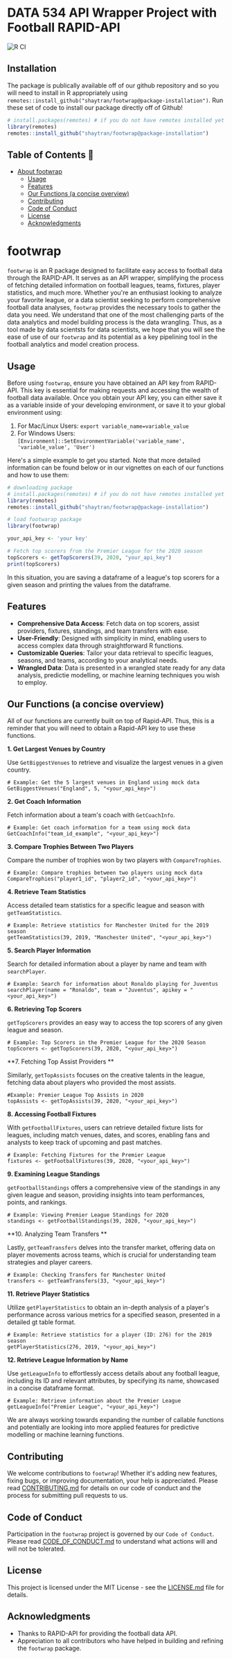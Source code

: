 # DATA 534 API Wrapper Project with Football RAPID-API
![R CI](https://github.com/shaytran/DATA534_Project_Group8/actions/workflows/r.yaml/badge.svg)

## Installation


The package is publically available off of our github repository and so you will need to install in R appropriately using `remotes::install_github("shaytran/footwrap@package-installation")`. Run these set of code to install our package directly off of Github!

```r
# install.packages(remotes) # if you do not have remotes installed yet 
library(remotes)
remotes::install_github("shaytran/footwrap@package-installation")
```

## Table of Contents 📜
- [About footwrap](#footwrap)
  - [Usage](#usage)
  - [Features](#features)
  - [Our Functions (a concise overview)](#our-functions-a-concise-overview)
  - [Contributing](#contributing)
  - [Code of Conduct](#code-of-conduct)
  - [License](#license)
  - [Acknowledgments](#acknowledgments)

# footwrap

`footwrap` is an R package designed to facilitate easy access to football data through the RAPID-API. It serves as an API wrapper, simplifying the process of fetching detailed information on football leagues, teams, fixtures, player statistics, and much more. Whether you're an enthusiast looking to analyze your favorite league, or a data scientist seeking to perform comprehensive football data analyses, `footwrap` provides the necessary tools to gather the data you need. We understand that one of the most challenging parts of the data analytics and model building process is the data wrangling. Thus, as a tool made by data scientsts for data scientists, we hope that you will see the ease of use of our `footwrap` and its potential as a key pipelining tool in the football analytics and model creation process.

## Usage

Before using `footwrap`, ensure you have obtained an API key from RAPID-API. This key is essential for making requests and accessing the wealth of football data available. Once you obtain your API key, you can either save it as a variable inside of your developing environment, or save it to your global environment using:
1. For Mac/Linux Users: `export variable_name=variable_value`
2. For Windows Users: `[Environment]::SetEnvironmentVariable('variable_name', 'variable_value', 'User')`

Here's a simple example to get you started. Note that more detailed information can be found below or in our vignettes on each of our functions and how to use them:

```r
# downloading package
# install.packages(remotes) # if you do not have remotes installed yet 
library(remotes)
remotes::install_github("shaytran/footwrap@package-installation")

# load footwarap package
library(footwrap)

your_api_key <- 'your key'

# Fetch top scorers from the Premier League for the 2020 season
topScorers <- getTopScorers(39, 2020, "your_api_key")
print(topScorers)
```
In this situation, you are saving a dataframe of a league's top scorers for a given season and printing the values from the dataframe. 

## Features

- **Comprehensive Data Access**: Fetch data on top scorers, assist providers, fixtures, standings, and team transfers with ease.
- **User-Friendly**: Designed with simplicity in mind, enabling users to access complex data through straightforward R functions.
- **Customizable Queries**: Tailor your data retrieval to specific leagues, seasons, and teams, according to your analytical needs.
- **Wrangled Data**: Data is presented in a wrangled state ready for any data analysis, predictie modelling, or machine learning techniques you wish to employ.

## Our Functions (a concise overview)

All of our functions are currently built on top of Rapid-API. Thus, this is a reminder that you will need to obtain a Rapid-API key to use these functions.

**1. Get Largest Venues by Country**

Use `GetBiggestVenues` to retrieve and visualize the largest venues in a given country.
```{r}
# Example: Get the 5 largest venues in England using mock data
GetBiggestVenues("England", 5, "<your_api_key>")
```

**2. Get Coach Information**

Fetch information about a team's coach with `GetCoachInfo`.
```{r}
# Example: Get coach information for a team using mock data
GetCoachInfo("team_id_example", "<your_api_key>")
```

**3. Compare Trophies Between Two Players**

Compare the number of trophies won by two players with `CompareTrophies`.
```{r}
# Example: Compare trophies between two players using mock data
CompareTrophies("player1_id", "player2_id", "<your_api_key>")
```

**4. Retrieve Team Statistics**

Access detailed team statistics for a specific league and season with `getTeamStatistics`.
```{r}
# Example: Retrieve statistics for Manchester United for the 2019 season
getTeamStatistics(39, 2019, "Manchester United", "<your_api_key>")
```

**5. Search Player Information**

Search for detailed information about a player by name and team with `searchPlayer`.
```{r}
# Example: Search for information about Ronaldo playing for Juventus
searchPlayer(name = "Ronaldo", team = "Juventus", apikey = "<your_api_key>")
```

**6. Retrieving Top Scorers**

`getTopScorers` provides an easy way to access the top scorers of any given league and season.
```{r}
# Example: Top Scorers in the Premier League for the 2020 Season
topScorers <- getTopScorers(39, 2020, "<your_api_key>")
```

**7. Fetching Top Assist Providers **

Similarly, `getTopAssists` focuses on the creative talents in the league, fetching data about players who provided the most assists.
```{r}
#Example: Premier League Top Assists in 2020
topAssists <- getTopAssists(39, 2020, "<your_api_key>")
```

**8. Accessing Football Fixtures**

With `getFootballFixtures`, users can retrieve detailed fixture lists for leagues, including match venues, dates, and scores, enabling fans and analysts to keep track of upcoming and past matches.

```{r}
# Example: Fetching Fixtures for the Premier League
fixtures <- getFootballFixtures(39, 2020, "<your_api_key>")
```

**9. Examining League Standings**

`getFootballStandings` offers a comprehensive view of the standings in any given league and season, providing insights into team performances, points, and rankings.
```{r}
# Example: Viewing Premier League Standings for 2020
standings <- getFootballStandings(39, 2020, "<your_api_key>")
```

**10. Analyzing Team Transfers **

Lastly, `getTeamTransfers` delves into the transfer market, offering data on player movements across teams, which is crucial for understanding team strategies and player careers.
```{r}
# Example: Checking Transfers for Manchester United
transfers <- getTeamTransfers(33, "<your_api_key>")
```

**11. Retrieve Player Statistics**

Utilize `getPlayerStatistics` to obtain an in-depth analysis of a player's performance across various metrics for a specified season, presented in a detailed gt table format.
```{r}
# Example: Retrieve statistics for a player (ID: 276) for the 2019 season
getPlayerStatistics(276, 2019, "<your_api_key>")
```

**12. Retrieve League Information by Name**

Use `getLeagueInfo` to effortlessly access details about any football league, including its ID and relevant attributes, by specifying its name, showcased in a concise dataframe format.

```{r}
# Example: Retrieve information about the Premier League
getLeagueInfo("Premier League", "<your_api_key>")
```

We are always working towards expanding the number of callable functions and potentially are looking into more applied features for predictive modelling or machine learning functions.

## Contributing

We welcome contributions to `footwrap`! Whether it's adding new features, fixing bugs, or improving documentation, your help is appreciated. Please read [CONTRIBUTING.md](CONTRIBUTING.md) for details on our code of conduct and the process for submitting pull requests to us.

## Code of Conduct

Participation in the `footwrap` project is governed by our `Code of Conduct`. Please read [CODE_OF_CONDUCT.md](CODE_OF_CONDUCT.md) to understand what actions will and will not be tolerated.

## License

This project is licensed under the MIT License - see the [LICENSE.md](LICENSE) file for details.

## Acknowledgments

- Thanks to RAPID-API for providing the football data API.
- Appreciation to all contributors who have helped in building and refining the `footwrap` package.
